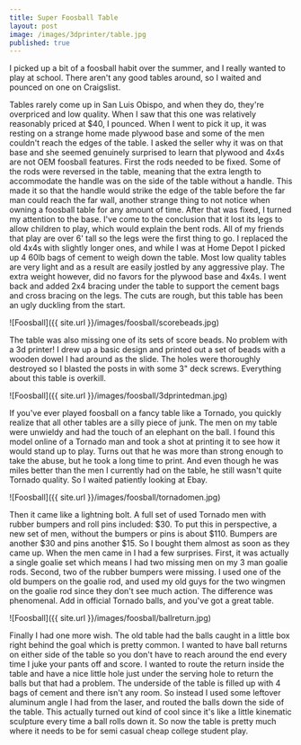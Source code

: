 ```yaml
---
title: Super Foosball Table
layout: post
image: /images/3dprinter/table.jpg
published: true
---
```


I picked up a bit of a foosball habit over the summer, and I really wanted to play at school. There aren't any good tables around, so I waited and pounced on one on Craigslist.
<!-- more -->
Tables rarely come up in San Luis Obispo, and when they do, they're overpriced and low quality. When I saw that this one was relatively reasonably priced at $40, I pounced. When I went to pick it up, it was resting on a strange home made plywood base and some of the men couldn't reach the edges of the table. I asked the seller why it was on that base and she seemed genuinely surprised to learn that plywood and 4x4s are not OEM foosball features.
First the rods needed to be fixed. Some of the rods were reversed in the table, meaning that the extra length to accommodate the handle was on the side of the table without a handle. This made it so that the handle would strike the edge of the table before the far man could reach the far wall, another strange thing to not notice when owning a foosball table for any amount of time. After that was fixed, I turned my attention to the base. I've come to the conclusion that it lost its legs to allow children to play, which would explain the bent rods. All of my friends that play are over 6' tall so the legs were the first thing to go. I replaced the old 4x4s with slightly longer ones, and while I was at Home Depot I picked up 4 60lb bags of cement to weigh down the table. Most low quality tables are very light and as a result are easily jostled by any aggressive play. The extra weight however, did no favors for the plywood base and 4x4s. I went back and added 2x4 bracing under the table to support the cement bags and cross bracing on the legs. The cuts are rough, but this table has been an ugly duckling from the start.

![Foosball]({{ site.url }}/images/foosball/scorebeads.jpg)

The table was also missing one of its sets of score beads. No problem with a 3d printer! I drew up a basic design and printed out a set of beads with a wooden dowel I had around as the slide. The holes were thoroughly destroyed so I blasted the posts in with some 3" deck screws. Everything about this table is overkill.

![Foosball]({{ site.url }}/images/foosball/3dprintedman.jpg)

If you've ever played foosball on a fancy table like a Tornado, you quickly realize that all other tables are a silly piece of junk. The men on my table were unwieldy and had the touch of an elephant on the ball. I found this model online of a Tornado man and took a shot at printing it to see how it would stand up to play. Turns out that he was more than strong enough to take the abuse, but he took a long time to print. And even though he was miles better than the men I currently had on the table, he still wasn't quite Tornado quality. So I waited patiently looking at Ebay.

![Foosball]({{ site.url }}/images/foosball/tornadomen.jpg)

Then it came like a lightning bolt. A full set of used Tornado men with rubber bumpers and roll pins included: $30. To put this in perspective, a new set of men, without the bumpers or pins is about $110. Bumpers are another $30 and pins another $15. So I bought them almost as soon as they came up. When the men came in I had a few surprises. First, it was actually a single goalie set which means I had two missing men on my 3 man goalie rods. Second, two of the rubber bumpers were missing. I used one of the old bumpers on the goalie rod, and used my old guys for the two wingmen on the goalie rod since they don't see much action. The difference was phenomenal. Add in official Tornado balls, and you've got a great table.

![Foosball]({{ site.url }}/images/foosball/ballreturn.jpg)

Finally I had one more wish. The old table had the balls caught in a little box right behind the goal which is pretty common. I wanted to have ball returns on either side of the table so you don't have to reach around the end every time I juke your pants off and score. I wanted to route the return inside the table and have a nice little hole just under the serving hole to return the balls but that had a problem. The underside of the table is filled up with 4 bags of cement and there isn't any room. So instead I used some leftover aluminum angle I had from the laser, and routed the balls down the side of the table. This actually turned out kind of cool since it's like a little kinematic sculpture every time a ball rolls down it. So now the table is pretty much where it needs to be for semi casual cheap college student play.
